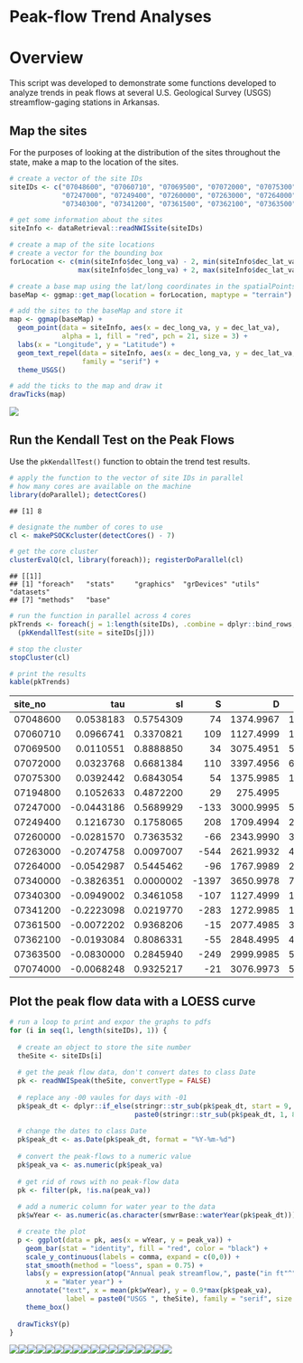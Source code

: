 Peak-flow Trend Analyses
================

Overview
========

This script was developed to demonstrate some functions developed to analyze trends in peak flows at several U.S. Geological Survey (USGS) streamflow-gaging stations in Arkansas.

Map the sites
-------------

For the purposes of looking at the distribution of the sites throughout the state, make a map to the location of the sites.

``` r
# create a vector of the site IDs
siteIDs <- c("07048600", "07060710", "07069500", "07072000", "07075300", "07194800", 
             "07247000", "07249400", "07260000", "07263000", "07264000", "07340000", 
             "07340300", "07341200", "07361500", "07362100", "07363500", "07074000")

# get some information about the sites
siteInfo <- dataRetrieval::readNWISsite(siteIDs)

# create a map of the site locations
# create a vector for the bounding box
forLocation <- c(min(siteInfo$dec_long_va) - 2, min(siteInfo$dec_lat_va) - 2, 
                 max(siteInfo$dec_long_va) + 2, max(siteInfo$dec_lat_va) + 2)

# create a base map using the lat/long coordinates in the spatialPointsDataFrame
baseMap <- ggmap::get_map(location = forLocation, maptype = "terrain")

# add the sites to the baseMap and store it
map <- ggmap(baseMap) +
  geom_point(data = siteInfo, aes(x = dec_long_va, y = dec_lat_va),
             alpha = 1, fill = "red", pch = 21, size = 3) +
  labs(x = "Longitude", y = "Latitude") +
  geom_text_repel(data = siteInfo, aes(x = dec_long_va, y = dec_lat_va, label = site_no),
                  family = "serif") +
  theme_USGS()

# add the ticks to the map and draw it
drawTicks(map)
```

![](extra/unnamed-chunk-1-1.png)

Run the Kendall Test on the Peak Flows
--------------------------------------

Use the `pkKendallTest()` function to obtain the trend test results.

``` r
# apply the function to the vector of site IDs in parallel
# how many cores are available on the machine
library(doParallel); detectCores()
```

    ## [1] 8

``` r
# designate the number of cores to use
cl <- makePSOCKcluster(detectCores() - 7)

# get the core cluster
clusterEvalQ(cl, library(foreach)); registerDoParallel(cl)
```

    ## [[1]]
    ## [1] "foreach"   "stats"     "graphics"  "grDevices" "utils"     "datasets" 
    ## [7] "methods"   "base"

``` r
# run the function in parallel across 4 cores
pkTrends <- foreach(j = 1:length(siteIDs), .combine = dplyr::bind_rows, .packages = c("dplyr", "dataRetrieval", "Kendall", "smwrBase")) %dopar%
  (pkKendallTest(site = siteIDs[j]))

# stop the cluster
stopCluster(cl)

# print the results
kable(pkTrends)
```

| site\_no |         tau|         sl|      S|          D|       varS|
|:---------|-----------:|----------:|------:|----------:|----------:|
| 07048600 |   0.0538183|  0.5754309|     74|  1374.9967|  16988.666|
| 07060710 |   0.0966741|  0.3370821|    109|  1127.4999|  12657.667|
| 07069500 |   0.0110551|  0.8888850|     34|  3075.4951|  55788.000|
| 07072000 |   0.0323768|  0.6681384|    110|  3397.4956|  64645.332|
| 07075300 |   0.0392442|  0.6843054|     54|  1375.9985|  16991.334|
| 07194800 |   0.1052633|  0.4872200|     29|   275.4995|   1624.333|
| 07247000 |  -0.0443186|  0.5689929|   -133|  3000.9995|  53716.332|
| 07249400 |   0.1216730|  0.1758065|    208|  1709.4994|  23380.000|
| 07260000 |  -0.0281570|  0.7363532|    -66|  2343.9990|  37271.332|
| 07263000 |  -0.2074758|  0.0097007|   -544|  2621.9932|  44079.332|
| 07264000 |  -0.0542987|  0.5445462|    -96|  1767.9989|  24579.334|
| 07340000 |  -0.3826351|  0.0000002|  -1397|  3650.9978|  71873.664|
| 07340300 |  -0.0949002|  0.3461058|   -107|  1127.4999|  12657.667|
| 07341200 |  -0.2223098|  0.0219770|   -283|  1272.9985|  15154.333|
| 07361500 |  -0.0072202|  0.9368206|    -15|  2077.4985|  31194.334|
| 07362100 |  -0.0193084|  0.8086331|    -55|  2848.4995|  49713.668|
| 07363500 |  -0.0830000|  0.2845940|   -249|  2999.9985|  53714.332|
| 07074000 |  -0.0068248|  0.9325217|    -21|  3076.9973|  55792.332|

Plot the peak flow data with a LOESS curve
------------------------------------------

``` r
# run a loop to print and expor the graphs to pdfs
for (i in seq(1, length(siteIDs), 1)) {
  
  # create an object to store the site number
  theSite <- siteIDs[i]
  
  # get the peak flow data, don't convert dates to class Date
  pk <- readNWISpeak(theSite, convertType = FALSE)
  
  # replace any -00 vaules for days with -01
  pk$peak_dt <- dplyr::if_else(stringr::str_sub(pk$peak_dt, start = 9, end = 10) == "00",
                               paste0(stringr::str_sub(pk$peak_dt, 1, 8), "01"), pk$peak_dt)
  
  # change the dates to class Date
  pk$peak_dt <- as.Date(pk$peak_dt, format = "%Y-%m-%d")
  
  # convert the peak-flows to a numeric value
  pk$peak_va <- as.numeric(pk$peak_va)
  
  # get rid of rows with no peak-flow data
  pk <- filter(pk, !is.na(peak_va))
  
  # add a numeric column for water year to the data
  pk$wYear <- as.numeric(as.character(smwrBase::waterYear(pk$peak_dt)))

  # create the plot
  p <- ggplot(data = pk, aes(x = wYear, y = peak_va)) +
    geom_bar(stat = "identity", fill = "red", color = "black") +
    scale_y_continuous(labels = comma, expand = c(0,0)) +
    stat_smooth(method = "loess", span = 0.75) +
    labs(y = expression(atop("Annual peak streamflow,", paste("in ft"^"3","/s"))), 
         x = "Water year") +
    annotate("text", x = mean(pk$wYear), y = 0.9*max(pk$peak_va),
              label = paste0("USGS ", theSite), family = "serif", size = 3) +
    theme_box()
  
  drawTicksY(p)
}
```

![](extra/unnamed-chunk-3-1.png)![](extra/unnamed-chunk-3-2.png)![](extra/unnamed-chunk-3-3.png)![](extra/unnamed-chunk-3-4.png)![](extra/unnamed-chunk-3-5.png)![](extra/unnamed-chunk-3-6.png)![](extra/unnamed-chunk-3-7.png)![](extra/unnamed-chunk-3-8.png)![](extra/unnamed-chunk-3-9.png)![](extra/unnamed-chunk-3-10.png)![](extra/unnamed-chunk-3-11.png)![](extra/unnamed-chunk-3-12.png)![](extra/unnamed-chunk-3-13.png)![](extra/unnamed-chunk-3-14.png)![](extra/unnamed-chunk-3-15.png)![](extra/unnamed-chunk-3-16.png)![](extra/unnamed-chunk-3-17.png)![](extra/unnamed-chunk-3-18.png)
